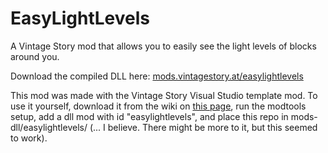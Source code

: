 # EasyLightLevels
A Vintage Story mod that allows you to easily see the light levels of blocks around you.

Download the compiled DLL here: [mods.vintagestory.at/easylightlevels](https://mods.vintagestory.at/easylightlevels)

This mod was made with the Vintage Story Visual Studio template mod. To use it yourself, download it from the wiki on [this page](https://wiki.vintagestory.at/index.php?title=Modding:Setting_up_your_Development_Environment), run the modtools setup, add a dll mod with id "easylightlevels", and place this repo in mods-dll/easylightlevels/ (... I believe. There might be more to it, but this seemed to work).
